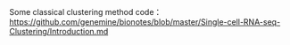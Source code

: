Some classical clustering method code：https://github.com/genemine/bionotes/blob/master/Single-cell-RNA-seq-Clustering/Introduction.md

